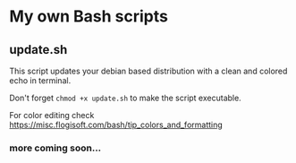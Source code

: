 # My own Bash scripts

## update.sh

This script updates your debian based distribution with a clean and colored echo in terminal.

Don't forget `chmod +x update.sh` to make the script executable.

For color editing check https://misc.flogisoft.com/bash/tip_colors_and_formatting

### more coming soon...
